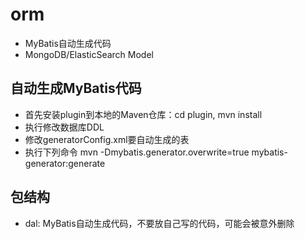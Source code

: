 # orm
- MyBatis自动生成代码
- MongoDB/ElasticSearch Model

## 自动生成MyBatis代码
- 首先安装plugin到本地的Maven仓库：cd plugin, mvn install
- 执行修改数据库DDL
- 修改generatorConfig.xml要自动生成的表
- 执行下列命令
mvn -Dmybatis.generator.overwrite=true mybatis-generator:generate

## 包结构
- dal: MyBatis自动生成代码，不要放自己写的代码，可能会被意外删除

